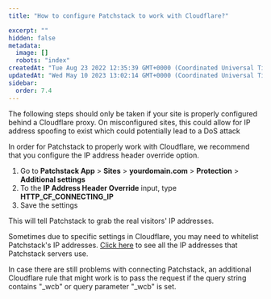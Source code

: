 ```yaml
---
title: "How to configure Patchstack to work with Cloudflare?"

excerpt: ""
hidden: false
metadata: 
  image: []
  robots: "index"
createdAt: "Tue Aug 23 2022 12:35:39 GMT+0000 (Coordinated Universal Time)"
updatedAt: "Wed May 10 2023 13:02:14 GMT+0000 (Coordinated Universal Time)"
sidebar:
  order: 7.4
---
```

The following steps should only be taken if your site is properly configured behind a Cloudflare proxy. On misconfigured sites, this could allow for IP address spoofing to exist which could potentially lead to a DoS attack

In order for Patchstack to properly work with Cloudflare, we recommend that you configure the IP address header override option. 
<ol><li>
Go to <b>Patchstack App</b> > <b>Sites</b> > <b>yourdomain.com</b> > <b>Protection</b> > <b>Additional settings</b></li>
<li>To the <b>IP Address Header Override</b> input, type <b>HTTP_CF_CONNECTING_IP</b></li>
<li>Save the settings</li>
</ol>
This will tell Patchstack to grab the real visitors' IP addresses.


Sometimes due to specific settings in Cloudflare, you may need to whitelist Patchstack's IP addresses.
<a href="https://docs.patchstack.com/faq-troubleshooting/technical/list-of-ip-addresses-that-patchstack-uses/" target="_blank">Click here</a> to see all the IP addresses that Patchstack servers use.


In case there are still problems with connecting Patchstack, an additional Cloudflare rule that might work is to pass the request if the query string contains "\_wcb" or query parameter "\_wcb" is set.

